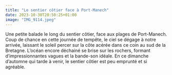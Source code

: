 ```yaml
---
title: "Le sentier côtier face à Port-Manech"
date: 2023-10-30T20:50:25+01:00
image: "IMG_9114.jpeg"
---
```


Une petite balade le long du sentier côtier, face aux plages de Port-Manech. Coup de chance en cette journée de tempête, le ciel se dégage à notre arrivée, laissant le soleil percer sur la côte acérée dans ce coin au sud de la Bretagne. L’océan encore déchainé se brise sur les rochers, formant d’impressionnantes vagues et la bande-son idéale. En ce dimanche d’automne qui tarde à venir, le sentier côtier est peu emprunté et si agréable. 
